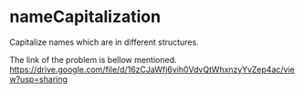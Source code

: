 # nameCapitalization
Capitalize names which are in different structures.

The link of the problem is bellow mentioned.
https://drive.google.com/file/d/16zCJaWfj6vih0VdvQtWhxnzyYvZep4ac/view?usp=sharing
